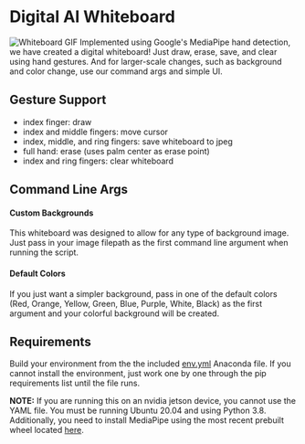 # Digital AI Whiteboard
![Whiteboard GIF](https://github.com/dmace2/digitalwhiteboard/blob/6b4d85759a770190eedf56cc21f8e6cfb9ea318f/My%20Movie%201.gif)
Implemented using Google's MediaPipe hand detection, we have created a digital whiteboard! Just draw, erase, save, and clear using hand gestures. And for larger-scale changes, such as background and color change, use our command args and simple UI.

## Gesture Support
- index finger: draw
- index and middle fingers: move cursor
- index, middle, and ring fingers: save whiteboard to jpeg
- full hand: erase (uses palm center as erase point)
- index and ring fingers: clear whiteboard

## Command Line Args

#### Custom Backgrounds
This whiteboard was designed to allow for any type of background image. Just pass in your image filepath as the first command line argument when running the script.

#### Default Colors
If you just want a simpler background, pass in one of the default colors (Red, Orange, Yellow, Green, Blue, Purple, White, Black) as the first argument and your colorful background will be created.

## Requirements
Build your environment from the the included [env.yml](https://github.com/dmace2/digitalwhiteboard/blob/tk_branch/env.yml) Anaconda file. If you cannot install the environment, just work one by one through the pip requirements list until the file runs.

**NOTE:** If you are running this on an nvidia jetson device, you cannot use the YAML file. You must be running Ubuntu 20.04 and using Python 3.8. Additionally, you need to install MediaPipe using the most recent prebuilt wheel located [here](https://github.com/jiuqiant/mediapipe_python_aarch64).
